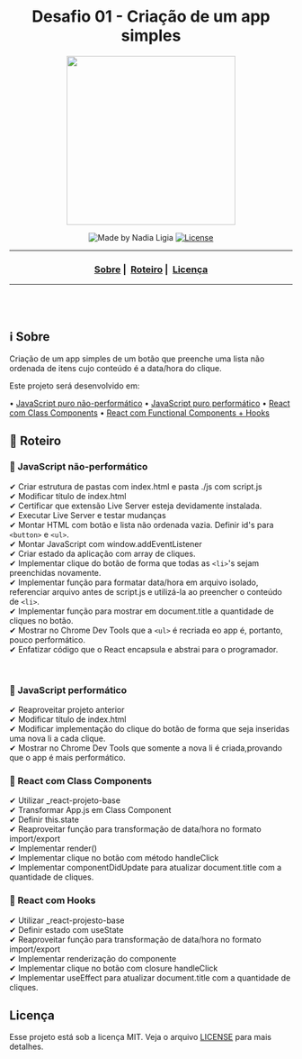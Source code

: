 <h1 align="center">Desafio 01 - Criação de um app simples</h1>
<p align="center">
  <img src="../../assets/logo.jpeg" width="300" heigth="300">
</p>


<p align="center">
  <img alt="Made by Nadia Ligia" src="https://img.shields.io/badge/made%20by-Nadia%20Ligia-informational">
  
  <a href="license.md">
  <img alt="License" src="https://img.shields.io/badge/License-MIT-informational">
  </a>
</p>

___

<h3 align="center">
  <a href="#information_source-sobre">Sobre</a>&nbsp;|&nbsp;
  <a href="#book-roteiro">Roteiro</a>&nbsp;|&nbsp;
  <a href="#licença">Licença</a>
</h3>

___

<br>
<br>

## ℹ️ Sobre

Criação de um app simples de um botão que preenche uma lista não ordenada de itens cujo conteúdo é a data/hora do clique.

Este projeto será desenvolvido em:

• [JavaScript puro não-performático](./javascript-nao-performatico)
• [JavaScript puro performático](./javascript-performatico)
• [React com Class Components](./react-classes)
• [React com Functional Components + Hooks](./react-hooks)

## 📖 Roteiro

### 📌 JavaScript não-performático

✔ Criar estrutura de pastas com index.html e pasta ./js com script.js<br>
✔ Modificar título de index.html <br>
✔ Certificar que extensão Live Server esteja devidamente instalada.<br>
✔ Executar Live Server e testar mudanças<br>
✔ Montar HTML com botão e lista não ordenada vazia. Definir id's para `<button>` e `<ul>`.<br>
✔ Montar JavaScript com window.addEventListener<br>
✔ Criar estado da aplicação com array de cliques.<br>
✔ Implementar clique do botão de forma que todas as `<li>`'s sejam preenchidas novamente.<br>
✔ Implementar função para formatar data/hora em arquivo isolado, referenciar arquivo antes de script.js e utilizá-la ao preencher o conteúdo de `<li>`.<br>
✔ Implementar função para mostrar em document.title a quantidade de cliques no botão.<br>
✔ Mostrar no Chrome Dev Tools que a `<ul>` é recriada eo app é, portanto, pouco performático.<br>
✔ Enfatizar código que o React encapsula e abstrai para o programador.<br>

<br>

### 📌 JavaScript performático

✔ Reaproveitar projeto anterior<br>
✔ Modificar título de index.html <br>
✔ Modificar implementação do clique do botão de forma que seja inseridas uma nova li a cada clique.<br>
✔ Mostrar no Chrome Dev Tools que somente a nova li é criada,provando que o app é mais performático.<br>

### 📌 React com Class Components

✔ Utilizar _react-projeto-base <br>
✔ Transformar App.js em Class Component<br>
✔ Definir this.state <br>
✔ Reaproveitar função para transformação de data/hora no formato import/export<br>
✔ Implementar render()<br>
✔ Implementar clique no botão com método handleClick<br>
✔ Implementar componentDidUpdate para atualizar document.title com a quantidade de cliques.<br>

### 📌 React com Hooks

✔ Utilizar _react-projesto-base <br>
✔ Definir estado com useState  <br>
✔ Reaproveitar função para transformação de data/hora no formato import/export<br>
✔ Implementar renderização do componente <br>
✔ Implementar clique no botão com closure handleClick<br>
✔ Implementar useEffect para atualizar document.title com a quantidade de cliques.<br>


## Licença 

Esse projeto está sob a licença MIT. Veja o arquivo [LICENSE](../../LICENSE) para mais detalhes.
